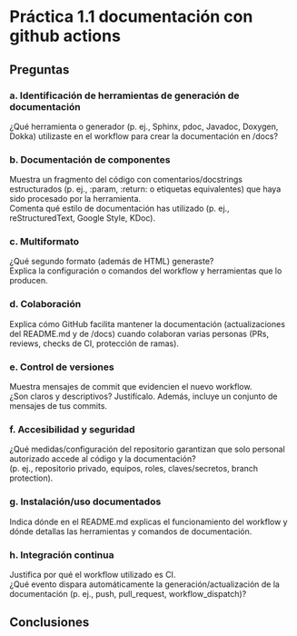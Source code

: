 # Práctica 1.1 documentación con github actions

## Preguntas

### a. Identificación de herramientas de generación de documentación
¿Qué herramienta o generador (p. ej., Sphinx, pdoc, Javadoc, Doxygen, Dokka) utilizaste en el workflow para crear la documentación en /docs?

### b. Documentación de componentes
Muestra un fragmento del código con comentarios/docstrings estructurados (p. ej., :param, :return: o etiquetas equivalentes) que haya sido procesado por la herramienta.  
Comenta qué estilo de documentación has utilizado (p. ej., reStructuredText, Google Style, KDoc).


### c. Multiformato
¿Qué segundo formato (además de HTML) generaste?  
Explica la configuración o comandos del workflow y herramientas que lo producen.



### d. Colaboración
Explica cómo GitHub facilita mantener la documentación (actualizaciones del README.md y de /docs) cuando colaboran varias personas (PRs, reviews, checks de CI, protección de ramas).


### e. Control de versiones
Muestra mensajes de commit que evidencien el nuevo workflow.  
¿Son claros y descriptivos? Justifícalo. Además, incluye un conjunto de mensajes de tus commits.


### f. Accesibilidad y seguridad
¿Qué medidas/configuración del repositorio garantizan que solo personal autorizado accede al código y la documentación?  
(p. ej., repositorio privado, equipos, roles, claves/secretos, branch protection).



### g. Instalación/uso documentados
Indica dónde en el README.md explicas el funcionamiento del workflow y dónde detallas las herramientas y comandos de documentación.


### h. Integración continua
Justifica por qué el workflow utilizado es CI.  
¿Qué evento dispara automáticamente la generación/actualización de la documentación (p. ej., push, pull_request, workflow_dispatch)?

## Conclusiones
